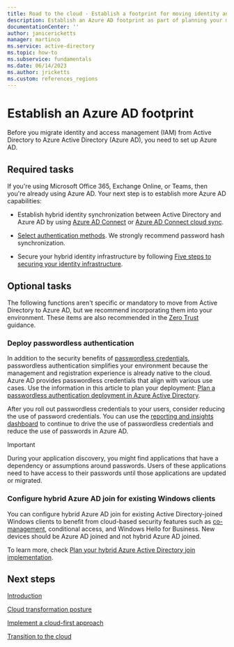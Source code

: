 ```yaml
---
title: Road to the cloud - Establish a footprint for moving identity and access management from Active Directory to Azure AD
description: Establish an Azure AD footprint as part of planning your migration of IAM from Active Directory to Azure AD.
documentationCenter: ''
author: janicericketts
manager: martinco
ms.service: active-directory
ms.topic: how-to
ms.subservice: fundamentals
ms.date: 06/14/2023
ms.author: jricketts
ms.custom: references_regions
---
```


# Establish an Azure AD footprint

Before you migrate identity and access management (IAM) from Active Directory to Azure Active Directory (Azure AD), you need to set up Azure AD.

## Required tasks

If you're using Microsoft Office 365, Exchange Online, or Teams, then you're already using Azure AD. Your next step is to establish more Azure AD capabilities:

* Establish hybrid identity synchronization between Active Directory and Azure AD by using [Azure AD Connect](../hybrid/whatis-azure-ad-connect.md) or [Azure AD Connect cloud sync](../cloud-sync/what-is-cloud-sync.md).

* [Select authentication methods](../hybrid/choose-ad-authn.md). We strongly recommend password hash synchronization.

* Secure your hybrid identity infrastructure by following [Five steps to securing your identity infrastructure](../../security/fundamentals/steps-secure-identity.md).

## Optional tasks

The following functions aren't specific or mandatory to move from Active Directory to Azure AD, but we recommend incorporating them into your environment. These items are also recommended in the [Zero Trust](/security/zero-trust/) guidance.

### Deploy passwordless authentication

In addition to the security benefits of [passwordless credentials](../authentication/concept-authentication-passwordless.md), passwordless authentication simplifies your environment because the management and registration experience is already native to the cloud. Azure AD provides passwordless credentials that align with various use cases. Use the information in this article to plan your deployment: [Plan a passwordless authentication deployment in Azure Active Directory](../authentication/howto-authentication-passwordless-deployment.md).

After you roll out passwordless credentials to your users, consider reducing the use of password credentials. You can use the [reporting and insights dashboard](../authentication/howto-authentication-methods-activity.md) to continue to drive the use of passwordless credentials and reduce the use of passwords in Azure AD.

>[!IMPORTANT]
>During your application discovery, you might find applications that have a dependency or assumptions around passwords. Users of these applications need to have access to their passwords until those applications are updated or migrated.

### Configure hybrid Azure AD join for existing Windows clients

You can configure hybrid Azure AD join for existing Active Directory-joined Windows clients to benefit from cloud-based security features such as [co-management](/mem/configmgr/comanage/overview), conditional access, and Windows Hello for Business. New devices should be Azure AD joined and not hybrid Azure AD joined.

To learn more, check [Plan your hybrid Azure Active Directory join implementation](../devices/hybrid-azuread-join-plan.md).

## Next steps

[Introduction](road-to-the-cloud-introduction.md)

[Cloud transformation posture](road-to-the-cloud-posture.md)

[Implement a cloud-first approach](road-to-the-cloud-implement.md)

[Transition to the cloud](road-to-the-cloud-migrate.md)
